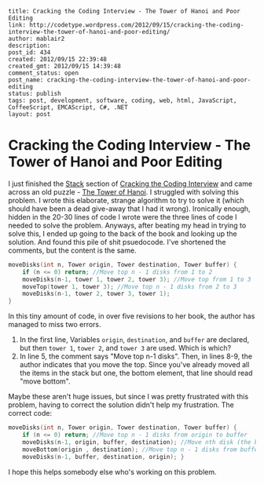 ```
title: Cracking the Coding Interview - The Tower of Hanoi and Poor Editing
link: http://codetype.wordpress.com/2012/09/15/cracking-the-coding-interview-the-tower-of-hanoi-and-poor-editing/
author: mablair2
description:
post_id: 434
created: 2012/09/15 22:39:48
created_gmt: 2012/09/15 14:39:48
comment_status: open
post_name: cracking-the-coding-interview-the-tower-of-hanoi-and-poor-editing
status: publish
tags: post, development, software, coding, web, html, JavaScript, CoffeeScript, EMCAScript, C#, .NET
layout: post
```

# Cracking the Coding Interview - The Tower of Hanoi and Poor Editing

I just finished the [Stack](http://en.wikipedia.org/wiki/Stack_\(abstract_data_type\)) section of [Cracking the Coding Interview](http://www.amazon.com/gp/product/098478280X/ref=as_li_qf_sp_asin_il_tl?ie=UTF8&camp=1789&creative=9325&creativeASIN=098478280X&linkCode=as2&tag=aplfopoex-20) and came across an old puzzle - [The Tower of Hanoi](http://en.wikipedia.org/wiki/Tower_of_Hanoi). I struggled with solving this problem. I wrote this elaborate, strange algorithm to try to solve it (which should have been a dead give-away that I had it wrong). Ironically enough, hidden in the 20-30 lines of code I wrote were the three lines of code I needed to solve the problem. Anyways, after beating my head in trying to solve this, I ended up going to the back of the book and looking up the solution. And found this pile of shit psuedocode. I've shortened the comments, but the content is the same.

``` c
moveDisks(int n, Tower origin, Tower destination, Tower buffer) {
	if (n <= 0) return; //Move top n - 1 disks from 1 to 2
	moveDisks(n-1, tower 1, tower 2, tower 3); //Move top from 1 to 3
	moveTop(tower 1, tower 3); //Move top n - 1 disks from 2 to 3
	moveDisks(n-1, tower 2, tower 3, tower 1);
}
```

 In this tiny amount of code, in over five revisions to her book, the author has managed to miss two errors.

  1. In the first line, Variables `origin`, `destination`, and `buffer` are declared, but then `tower 1`, `tower 2`, and `tower 3` are used. Which is which?
  2. In line 5, the comment says "Move top n-1 disks". Then, in lines 8-9, the author indicates that you move the top. Since you've already moved all the items in the stack but one, the bottom element, that line should read "move bottom".

Maybe these aren't huge issues, but since I was pretty frustrated with this problem, having to correct the solution didn't help my frustration. The correct code:

``` c
moveDisks(int n, Tower origin, Tower destination, Tower buffer) {
	if (n <= 0) return; //Move top n - 1 disks from origin to buffer
	moveDisks(n-1, origin, buffer, destination); //Move nth disk (the bottom disk) from origin to destination
	moveBottom(origin , destination); //Move top n - 1 disks from buffer to destination
	moveDisks(n-1, buffer, destination, origin); }
```

 I hope this helps somebody else who's working on this problem.
